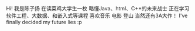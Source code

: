 Hi! 我是陈子扬 在读菜鸡大学生一枚
略懂Java、html、C++的未来战士
正在学习软件工程、大数据、和嵌入式等课程
喜欢音乐 电影 登山 当然还有3A大作！
I've finally decided my future lies
:p
